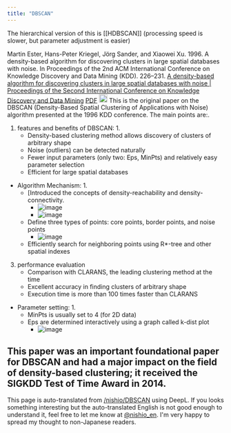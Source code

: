 ```yaml
---
title: "DBSCAN"
---
```


The hierarchical version of this is [[HDBSCAN]] (processing speed is slower, but parameter adjustment is easier)

Martin Ester, Hans-Peter Kriegel, Jörg Sander, and Xiaowei Xu. 1996. A density-based algorithm for discovering
clusters in large spatial databases with noise. In Proceedings of the 2nd ACM International Conference on Knowledge
Discovery and Data Mining (KDD). 226–231.
[A density-based algorithm for discovering clusters in large spatial databases with noise | Proceedings of the Second International Conference on Knowledge Discovery and Data Mining](https://dl.acm.org/doi/10.5555/3001460.3001507) [PDF](https://cdn.aaai.org/KDD/1996/KDD96-037.pdf)
<img src='https://scrapbox.io/api/pages/nishio-en/claude/icon' alt='claude.icon' height="19.5"/>
This is the original paper on the DBSCAN (Density-Based Spatial Clustering of Applications with Noise) algorithm presented at the 1996 KDD conference. The main points are:.
1. features and benefits of DBSCAN: 1.
    - Density-based clustering method allows discovery of clusters of arbitrary shape
    - Noise (outliers) can be detected naturally
    - Fewer input parameters (only two: Eps, MinPts) and relatively easy parameter selection
    - Efficient for large spatial databases
- Algorithm Mechanism: 1.
    - [Introduced the concepts of density-reachability and density-connectivity.
        - ![image](https://gyazo.com/d228d417eb0cec4c9667370d240d6479/thumb/1000)
        - ![image](https://gyazo.com/e740ae1593f3ce3cd65ebbfd52675512/thumb/1000)
    - Define three types of points: core points, border points, and noise points
        - ![image](https://gyazo.com/76bef8d81d00751e6c47a594aa85d0d2/thumb/1000)
    - Efficiently search for neighboring points using R*-tree and other spatial indexes
3. performance evaluation
    - Comparison with CLARANS, the leading clustering method at the time
    - Excellent accuracy in finding clusters of arbitrary shape
    - Execution time is more than 100 times faster than CLARANS
- Parameter setting: 1.
    - MinPts is usually set to 4 (for 2D data)
    - Eps are determined interactively using a graph called k-dist plot
        - ![image](https://gyazo.com/1313cec66e1f5e7a0bd95d1721cb6ec9/thumb/1000)

This paper was an important foundational paper for DBSCAN and had a major impact on the field of density-based clustering; it received the SIGKDD Test of Time Award in 2014.
---
This page is auto-translated from [/nishio/DBSCAN](https://scrapbox.io/nishio/DBSCAN) using DeepL. If you looks something interesting but the auto-translated English is not good enough to understand it, feel free to let me know at [@nishio_en](https://twitter.com/nishio_en). I'm very happy to spread my thought to non-Japanese readers.
